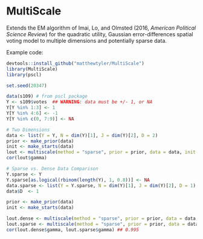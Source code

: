 # MultiScale

Extends the EM algorithm of Imai, Lo, and Olmsted (2016, *American
Political Science Review*) for the quadratic utility, Gaussian
error-differences spatial voting model to multiple dimensions and
potentially sparse data.

Example code:
```R
devtools::install_github("matthewtyler/MultiScale")
library(MultiScale)
library(pscl)

set.seed(20347)

data(s109) # from pscl package
Y <- s109$votes  ## WARNING: data must be +/- 1, or NA
Y[Y %in% 1:3] <- 1
Y[Y %in% 4:6] <- -1
Y[Y %in% c(0, 7:9)] <- NA

# Two Dimensions
data <- list(Y = Y, N = dim(Y)[1], J = dim(Y)[2], D = 2)
prior <- make_prior(data)
init <- make_starts(data)
lout <- multiscale(method = "sparse", prior = prior, data = data, init = init)
cor(lout$gamma)

# Sparse vs. Dense Data Comparison
Y.sparse <- Y
Y.sparse[as.logical(rbinom(length(Y), 1, 0.8))] <- NA
data.sparse <- list(Y = Y.sparse, N = dim(Y)[1], J = dim(Y)[2], D = 1)
data$D  <- 1

prior <- make_prior(data)
init <- make_starts(data)

lout.dense <- multiscale(method = "sparse", prior = prior, data = data, init = init)
lout.sparse <- multiscale(method = "sparse", prior = prior, data = data.sparse, init = init)
cor(lout.dense$gamma, lout.sparse$gamma) ## 0.995
```
